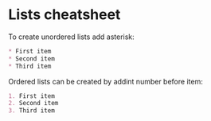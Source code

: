 # Lists cheatsheet

To create unordered lists add asterisk:

```markdown
* First item
* Second item
* Third item
```

Ordered lists can be created by addint number before item:

```markdown
1. First item
2. Second item
3. Third item
```
